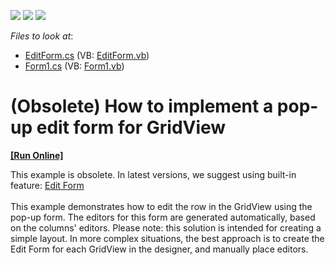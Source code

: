 <!-- default badges list -->
![](https://img.shields.io/endpoint?url=https://codecentral.devexpress.com/api/v1/VersionRange/134079070/14.1.1%2B)
[![](https://img.shields.io/badge/Open_in_DevExpress_Support_Center-FF7200?style=flat-square&logo=DevExpress&logoColor=white)](https://supportcenter.devexpress.com/ticket/details/E1293)
[![](https://img.shields.io/badge/📖_How_to_use_DevExpress_Examples-e9f6fc?style=flat-square)](https://docs.devexpress.com/GeneralInformation/403183)
<!-- default badges end -->
<!-- default file list -->
*Files to look at*:

* [EditForm.cs](./CS/S131267/EditForm.cs) (VB: [EditForm.vb](./VB/S131267/EditForm.vb))
* [Form1.cs](./CS/S131267/Form1.cs) (VB: [Form1.vb](./VB/S131267/Form1.vb))
<!-- default file list end -->
# (Obsolete) How to implement a pop-up edit form for GridView
<!-- run online -->
**[[Run Online]](https://codecentral.devexpress.com/e1293)**
<!-- run online end -->


<p>This example is obsolete. In latest versions, we suggest using built-in feature: <a href="https://documentation.devexpress.com/WindowsForms/753/Controls-and-Libraries/Data-Grid/Data-Editing-and-Validation/Modify-and-Validate-Cell-Values#edit_form">Edit Form</a><br><br>This example demonstrates how to edit the row in the GridView using the pop-up form. The editors for this form are generated automatically, based on the columns' editors. Please note: this solution is intended for creating a simple layout. In more complex situations, the best approach is to create the Edit Form for each GridView in the designer, and manually place editors.</p>

<br/>



